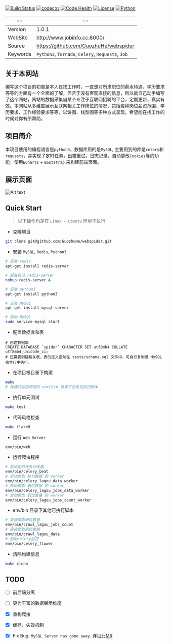 # 

[![Build Status](https://travis-ci.org/GuozhuHe/webspider.svg)](https://travis-ci.org/GuozhuHe/webspider)
[![codecov](https://codecov.io/gh/GuozhuHe/webspider/branch/master/graph/badge.svg)](https://codecov.io/gh/GuozhuHe/webspider)
[![Code Health](https://landscape.io/github/GuozhuHe/webspider/master/landscape.svg?style=flat)](https://landscape.io/github/GuozhuHe/webspider/master)
[![License](https://img.shields.io/github/license/GuozhuHe/webspider.svg)](https://github.com/guozhuhe/webspider/blob/master/LICENSE)
[![Python](https://img.shields.io/badge/python-3-ff69b4.svg)](https://github.com/GuozhuHe/webspider)

--|--
---- | ----
Version | 1.0.1
WebSite | http://www.jobinfo.cc:8000/
Source |  https://github.com/GuozhuHe/webspider
Keywords |  `Python3`, `Tornado`, `Celery`, `Requests`, `Job`

## 关于本网站
编写这个项目的初衷是本人在找工作时，一直想对所求职位的薪水待遇、学历要求等等的方面有一个全面的了解，但苦于没有客观直接的信息，所以就自己动手编写了这个网站，网站的数据采集自某个专注于互联网招聘的平台，定期更新，真实有效。本网站从多维度展示互联网相关工作岗位的情况，包括每种岗位薪资范围、学历要求、工作经验要求等等，以饼图、线型图等多种方式呈现。希望能在找工作的时候对你有所帮助。

## 项目简介

本项目使用的编程语言是`python3`，数据库用的是`MySQL`, 主要用到的库是`celery`和`requests`，并实现了定时任务，出错重试，日志记录，自动更改`Cookies`等的功能，使用`ECharts` + `Bootstrap` 来构建前端页面。

## 展示页面

![Alt text](job-chart.jpg)

## Quick Start
> 以下操作均是在 `Linux - Ubuntu` 环境下执行

* 克隆项目

```bash
git clone git@github.com:GuozhuHe/webspider.git
```

* 安装 `MySQL`, `Redis`, `Python3`

```bash
# 安装 redis
apt-get install redis-server

# 后台启动 redis-server
nohup redis-server &

# 安装 python3
apt-get install python3

# 安装 MySQL
apt-get install mysql-server

# 启动 MySQL
sudo service mysql start
```

* 配置数据库和表
```mysql
# 创建数据库
CREATE DATABASE `spider` CHARACTER SET utf8mb4 COLLATE utf8mb4_unicode_ci;
# 还需要创建相关表，表的定义语句在 tests/schema.sql 文件中，可自行复制进 MySQL 命令行中执行。
```

* 在项目根目录下构建
```bash
make
# 构建成功后项目的 env/bin 目录下会有可执行脚本
```

* 执行单元测试
```bash
make test
```

* 代码风格检查
```bash
make flake8
```

* 运行 `Web Server`
```bash
env/bin/web
```

* 运行爬虫程序
```bash
# 启动定时任务分发器
env/bin/celery_beat
# 启动爬取 拉勾数据 的 worker
env/bin/celery_lagou_data_worker
# 启动爬取 职位数据 的 worker
env/bin/celery_lagou_jobs_data_worker
# 启动爬取 职位数量 的 worker
env/bin/celery_lagou_jobs_count_worker
```

* env/bin 目录下其他可执行脚本
```bash
# 直接爬取职位数量
env/bin/crawl_lagou_jobs_count
# 直接爬取职位数据
env/bin/crawl_lagou_data
# 启动celery监控 
env/bin/celery_flower            
```

* 清除构建信息
```bash
make clean
```

## TODO

- [ ] 前后端分离

- [ ] 更为丰富的数据展示维度

- [x] 重构爬虫

- [x] 缓存、失效机制

- [x] Fix Bug: `MySQL Server has gone away`. 详见此[MR](https://github.com/GuozhuHe/webspider/pull/4) 
